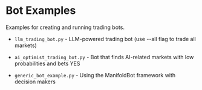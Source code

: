 # Bot Examples

Examples for creating and running trading bots.

- `llm_trading_bot.py` - LLM-powered trading bot (use --all flag to trade all markets)

- `ai_optimist_trading_bot.py` - Bot that finds AI-related markets with low probabilities and bets YES
- `generic_bot_example.py` - Using the ManifoldBot framework with decision makers
